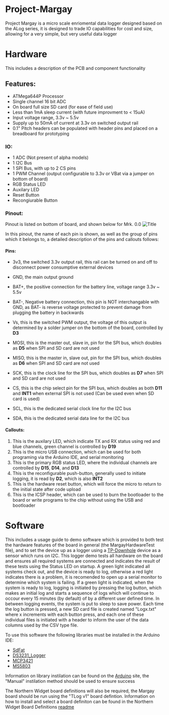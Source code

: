 # Project-Margay
Project Margay is a micro scale enriomental data logger designed based on the ALog series, it is designed to trade IO capabilities for cost and size, allowing for a very simple, but very useful data logger

# Hardware
This includes a description of the PCB and component functionality 

## Features:
* ATMega644P Processor
* Single channel 16 bit ADC
* On board full size SD card (for ease of field use)
* Less than 1mA sleep current (with future improvment to < 15uA)
* Input voltage range, 3.3v ~ 5.5v
* Supply up to 50mA of current at 3.3v on switched output rail
* 0.1" Pitch headers can be populated with header pins and placed on a breadboard for prototyping 

### IO:
* 1 ADC (Not present of alpha models)
* 1 I2C Bus
* 1 SPI Bus, with up to 2 CS pins
* 1 PWM Channel (output configurable to 3.3v or VBat via a jumper on bottom of board)
* RGB Status LED
* Auxilary LED
* Reset Button
* Recongiurable Button

### Pinout:
Pinout is listed on bottom of board, and shown below for Mrk. 0.0
![](MargayPinout.png?raw=true "Title")

In this pinout, the name of each pin is shown, as well as the group of pins which it belongs to, a detailed description of the pins and callouts follows:

#### Pins:
* 3v3, the switched 3.3v output rail, this rail can be turned on and off to disconnect power consumptive external devices
* GND, the main output ground
* BAT+, the positive connection for the battery line, voltage range 3.3v ~ 5.5v
* BAT-, Negative battery connection, this pin is NOT interchangable with GND, as BAT- is reverse voltage protected to prevent damage from plugging the battery in backwards
* Vs, this is the switched PWM output, the voltage of this output is determined by a solder jumper on the bottom of the board, controlled by **D3**

* MOSI, this is the master out, slave in, pin for the SPI bus, which doubles as **D5** when SPI and SD card are not used
* MISO, this is the master in, slave out, pin for the SPI bus, which doubles as **D6** when SPI and SD card are not used
* SCK, this is the clock line for the SPI bus, which doubles as **D7** when SPI and SD card are not used
* CS, this is the chip select pin for the SPI bus, which doubles as both **D11** and **INT1** when external SPI is not used (Can be used even when SD card is used)

* SCL, this is the dedicated serial clock line for the I2C bus
* SDA, this is the dedicated serial data line for the I2C bus

#### Callouts:
1. This is the auxilary LED, which indicate TX and RX status using red and blue channels, green channel is controlled by **D19**
2. This is the micro USB connection, which can be used for both programing via the Arduino IDE, and serial monitoring
3. This is the primary RGB status LED, where the individual channels are controlled by **D15**, **D14**, and **D13**
4. This is the reconfigurable push-button, generally used to initiate logging, it is read by **D2**, which is also **INT2**
5. This is the hardware reset button, which will force the micro to return to the initial state after code upload 
6. This is the ICSP header, which can be used to burn the bootloader to the board or write programs to the chip without using the USB and bootloader 


# Software
This includes a usage guide to demo software which is provided to both test the hardware features of the board in general (the MargayHardwareTest file), and to set the device up as a logger using a [TP-Downhole](https://github.com/NorthernWidget/TP-DownHole) device as a sensor which runs on I2C. This logger demo tests all hardware on the board and ensures all required systems are connected and indicates the result of these tests using the Status LED on startup. A green light indicated all systems check out, and the device is ready to log, otherwise a red light indicates there is a problem, it is recomended to open up a serial monitor to determine which system is failing. If a green light is indicated, when the system is ready to log, logging is initiated by pressing the log button, which makes an initial log and starts a sequence of logs which will continue to occour every 15 minutes (by default) of by a different user defined time. In between logging events, the system is put to sleep to save power. Each time the log button is pressed, a new SD card file is created named "Logx.txt" where x increments with each button press, and each one of these individual files is initiated with a header to inform the user of the data columns used by the CSV type file.

To use this software the following libraries must be installed in the Arduino IDE:
* [SdFat](https://github.com/greiman/SdFat)
* [DS3231_Logger](https://github.com/NorthernWidget/DS3231_Logger)
* [MCP3421](https://github.com/NorthernWidget/MCP3421)
* [MS5803](https://github.com/NorthernWidget/MS5803)

Information on library instilation can be found on the [Arduino](https://www.arduino.cc/en/Guide/Libraries) site, the "Manual" instilation method should be used to ensure success 


The Northern Widget board definitions will also be required, the Margay board should be run using the "TLog v1" board defintion. Information on how to install and select a board definiton can be found in the Northern Widget Board Definitions [readme](https://github.com/NorthernWidget/Arduino_Boards)
